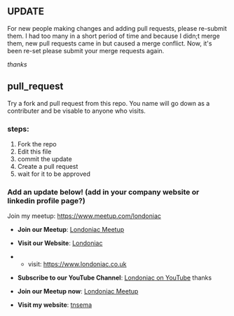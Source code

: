 ## UPDATE
For new people making changes and adding pull requests, please re-submit them. I had too many in a short period of time and because I didn;t merge them, new pull requests came in but caused a merge conflict. Now, it's been re-set please submit your merge requests again.

*thanks*

## pull_request
Try a fork and pull request from this repo. You name will go down as a contributer and be visable to anyone who visits.

### steps:
1) Fork the repo
2) Edit this file
3) commit the update
4) Create a pull request
5) wait for it to be approved

### Add an update below! (add in your company website or linkedin profile page?)

Join my meetup: https://www.meetup.com/londoniac

 - **Join our Meetup**: [Londoniac Meetup](https://www.meetup.com/londoniac)

- **Visit our Website**: [Londoniac](https://www.londoniac.co.uk)
-   * visit: https://www.londoniac.co.uk 

- **Subscribe to our YouTube Channel**: [Londoniac on YouTube](https://youtube.com/@LondonIAC)
 thanks

 - **Join our Meetup now**: [Londoniac Meetup](https://www.meetup.com/londoniac)

 - **Visit my website**: [tnsema](https://pero-s-academy.github.io/tnsema.io)
